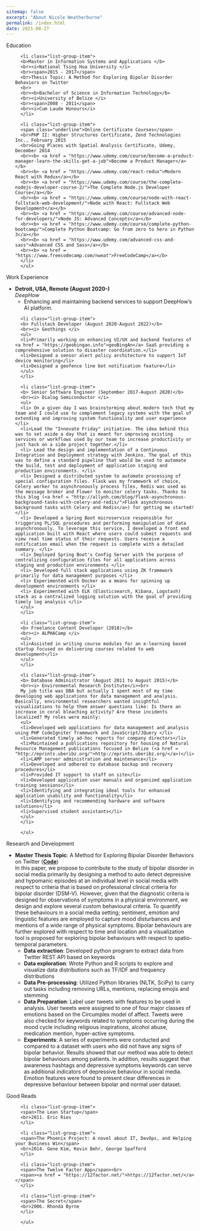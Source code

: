 ```yaml
---
sitemap: false
excerpt: "About Nicole Weatherburne"
permalink: /index.html
date: 2021-08-27
---
```


<!--<link rel="stylesheet" href="assets/css/boostrap.min.css">
<script src="https://ajax.googleapis.com/ajax/libs/jquery/1.12.4/jquery.min.js"></script>
<script src="http://maxcdn.bootstrapcdn.com/bootstrap/3.3.6/js/bootstrap.min.js"></script>-->

<div class="panel panel-primary">
      <div class="panel-heading">Education</div>
      <ul class="list-group">

      <li class="list-group-item">
      <b>Master in Information Systems and Applications </b>
      <br><i>National Tsing Hua University </i>
      <br><span>2015 - 2017</span>
      <br>Thesis Topic: A Method for Exploring Bipolar Disorder Behaviors on Twitter
      <br>
      <br><b>Bachelor of Science in Information Technology</b>
      <br><i>University of Belize </i>
      <br><span>2008 - 2011</span>
      <br><i>Cum Laude Honours</i>
      </li>

      <li class="list-group-item">
      <span class="underline">Online Certificate Courses</span>
      <br>PHP II: Higher Structures Certificate, Zend Technologies Inc., February 2015
      <br>Going Places with Spatial Analysis Certificate, Udemy, December 2014
      <br><b> <a href = "https://www.udemy.com/course/become-a-product-manager-learn-the-skills-get-a-job">Become a Product Manager</a></b>
      <br><b> <a href = "https://www.udemy.com/react-redux">Modern React with Redux</a></b>
      <br><b> <a href = "https://www.udemy.com/course/the-complete-nodejs-developer-course-2/">The Complete Node.js Developer Course</a></b>
      <br><b> <a href = "https://www.udemy.com/course/node-with-react-fullstack-web-development/">Node with React: Fullstack Web Development</a></b>
      <br><b> <a href = "https://www.udemy.com/course/advanced-node-for-developers/">Node JS: Advanced Concepts</a></b>
      <br><b> <a href = "https://www.udemy.com/course/complete-python-bootcamp/">Complete Python Bootcamp: Go from zero to hero in Python 3</a></b>
      <br><b> <a href = "https://www.udemy.com/advanced-css-and-sass">Advanced CSS and Sass</a></b>
      <br><b> <a href = "https://www.freecodecamp.com/nweat">FreeCodeCamp</a></b>
      </li>
      </ul>

</div>

<div class="panel panel-primary">
      <div class="panel-heading">Work Experience</div>
      <ul class="list-group">
      <li class="list-group-item">
      <b> Detroit, USA, Remote (August 2020-)</b>
      <br><i> DeepHow </i>
      <ul>
      <li>Enhancing and maintaining backend services to support DeepHow’s AI platform.</li>
      </ul>
      </li>
      
      <li class="list-group-item">
      <b> Fullstack Developer (August 2020-August 2022)</b>
      <br><i> Geothings </i>
      <ul>
      <li>Primarily working on enhancing UI/UX and backend features of <a href = "https://geobingan.info">geoBingAn</a> SaaS providing a comprehensive solution to disaster coordination.</li>
      <li>Designed a sensor alert policy architecture to support IoT device monitoring</li>
      <li>Designed a geofence line bot notification feature</li>
      </ul>
      </li>

      <li class="list-group-item">
      <b> Senior Software Engineer (September 2017-August 2020)</b>
      <br><i> Dialog Semiconductor </i>
      <ul>
      <li> On a given day I was brainstorming about modern tech that my team and I could use to complement legacy systems with the goal of extending and improving system functionality and user experience </li>
      <li>Lead the "Innovate Friday" initiative. The idea behind this was to set aside a day that is meant for improving existing services or workflows used by our team to increase productivity or just hack on a side project together.</li>
      <li> Lead the design and implementation of a Continuous Integration and Deployment strategy with Jenkins. The goal of this was to define a standard pipeline that would be used to automate the build, test and deployment of application staging and production environments. </li>
      <li> Designed a distributed system to automate processing of special configuration files. Flask was my framework of choice, Celery worker to asynchronously process files, Redis was used as the message broker and Flower to monitor celery tasks. Thanks to this blog (<a href = "http://allynh.com/blog/flask-asynchronous-background-tasks-with-celery-and-redis/">Flask asynchronous background tasks with Celery and Redis</a>) for getting me started! </li>
      <li> Developed a Spring Boot microservice responsible for triggering PL/SQL procedures and performing manipulation of data asynchronously. To leverage this service, I developed a front end application built with React where users could submit requests and view real time status of their requests. Users receive a notification email when the request is complete with a detailed summary. </li>
      <li> Deployed Spring Boot's Config Server with the purpose of centralizing configuration files for all applications across staging and production environments </li>
      <li> Developed full stack applications using ZK framework primarily for data management purposes </li>
      <li> Experimented with Docker as a means for spinning up development environments </li>
      <li> Experimented with ELK (Elasticsearch, Kibana, Logstash) stack as a centralized logging solution with the goal of providing timely log analysis </li>
      </ul>
      </li>

      <li class="list-group-item">
      <b> Freelance Content Developer (2018)</b>
      <br><i> ALPHACamp </i>
      <ul>
      <li>Assisted in writing course modules for an e-learning based startup focused on delivering courses related to web development</li>
      </ul>
      </li>

      <li class="list-group-item">
      <b> Database Administrator (August 2011 to August 2015)</b>
      <br><i> Environmental Research Institute</i><br>
      My job title was DBA but actually I spent most of my time developing web applications for data management and analysis. Basically, environmental researchers wanted insightful visualizations to help them answer questions like: Is there an increase in coral bleaching activity? Are these incidents localized? My roles were mainly:
      <ul>
      <li>Developed web applications for data management and analysis using PHP CodeIgniter framework and JavaScript/JQuery </li>
      <li>Generated timely ad-hoc reports for company directors</li>
      <li>Maintained a publications repository for housing of Natural Resource Management publications focused in Belize (<a href = "http://eprints.uberibz.org/">http://eprints.uberibz.org/</a>)</li>
      <li>LAMP server administration and maintenance</li>
      <li>Developed and adhered to database backup and recovery procedures</li>
      <li>Provided IT support to staff on site</li>
      <li>Developed application user manuals and organized application training sessions</li>
      <li>Identifying and integrating ideal tools for enhanced application usability and functionality</li>
      <li>Identifying and recommending hardware and software solutions</li>
      <li>Supervised student assistants</li>
      </ul>
      </li>

      </ul>

</div>

<div class="panel panel-primary">
  <div class="panel-heading">Research and Development</div>
  <ul class="list-group">

  <li class="list-group-item">
  <b>Master Thesis Topic</b>: A Method for Exploring Bipolar Disorder Behaviors on Twitter (<b><a href = "https://github.com/nweat/mental-health-research">Code</a></b>) <br>
  In this paper, we propose to contribute to the study of bipolar disorder in social media primarily by designing a method to auto detect depressive and hypomanic episodes at an individual level in social media with respect to criteria that is based on professional clinical criteria for bipolar disorder (DSM-V). However, given that the diagnostic criteria is designed for observations of symptoms in a physical environment, we design and explore several custom behavioural criteria. To quantify these behaviours in a social media setting; sentiment, emotion and linguistic features are employed to capture mood disturbances and mentions of a wide range of physical symptoms. Bipolar behaviours are further explored with respect to time and location and a visualization tool is proposed for exploring bipolar behaviours with respect to spatio-temporal parameters.  
  <ul>      
  <li><b>Data extraction</b>: Developed python program to extract data from Twitter REST API based on keywords</li>
  <li><b>Data exploration</b>: Wrote Python and R scripts to explore and visualize data distributions such as TF/IDF and frequency distributions</li>
  <li><b>Data Pre-processing</b>: Utilized Python libraries (NLTK, SciPy) to carry out tasks including removing URLs, mentions, replacing emojis and stemming</li>
  <li><b>Data Preparation</b>: Label user tweets with features to be used in analysis. User tweets were assigned to one of four major classes of emotions based on the Circumplex model of affect. Tweets were also checked for keywords related to symptoms occurring during the mood cycle including religious inspirations, alcohol abuse, medication mention, hyper-active symptoms.</li>
  <li><b>Experiments</b>:
  A series of experiments were conducted and compared to a dataset with users who did not have any signs of bipolar behavior. Results showed that our method was able to detect bipolar behaviours among patients. In addition, results suggest that awareness hashtags and depressive symptoms keywords can serve as additional indicators of depressive behaviour in social media. Emotion features were found to present clear differences in depressive behaviour between bipolar and normal user dataset.</li>
  </ul>
  </li>

  </ul>
</div>

<div class="panel panel-primary">
      <div class="panel-heading">Good Reads</div>
      <ul class="list-group">

      <li class="list-group-item">
      <span>The Lean Startup</span>
      <br>2011. Eric Ries
      </li>

      <li class="list-group-item">
      <span>The Phoenix Project: A novel about IT, DevOps, and Helping your Business Win</span>
      <br>2014. Gene Kim, Kevin Behr, George Spafford
      </li>

      <li class="list-group-item">
      <span>The Twelve Factor App</span><br>
      <span><a href = "https://12factor.net/">https://12factor.net/</a></span>
      </li>

      <li class="list-group-item">
      <span>The Secret</span>
      <br>2006. Rhonda Byrne
      </li>

      </ul>

</div>
